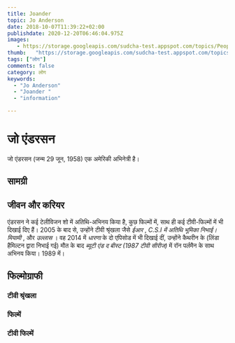 ```yaml
---
title: Joander 
topic: Jo Anderson
date: 2018-10-07T11:39:22+02:00
publishdate: 2020-12-20T06:46:04.975Z
images: 
   - https://storage.googleapis.com/sudcha-test.appspot.com/topics/People/jo_anderson/1.jpeg
thumb:   "https://storage.googleapis.com/sudcha-test.appspot.com/topics/People/jo_anderson/thumb.jpeg"
tags: ["लोग"]
comments: false
category: लोग
keywords: 
  - "Jo Anderson"
  - "Joander "
  - "information"

---
```

<h1> जो एंडरसन </h1> <p> जो एंडरसन (जन्म 29 जून, 1958) एक अमेरिकी अभिनेत्री है। </p> <h2> सामग्री </h2> <h2> जीवन और करियर </h2> <p > एंडरसन ने कई टेलीविजन शो में अतिथि-अभिनय किया है, कुछ फिल्मों में, साथ ही कई टीवी-फिल्मों में भी दिखाई दिए हैं। 2005 के बाद से, उन्होंने टीवी श्रृंखला जैसे <i> ईआर </i>, <i> C.S.I में अतिथि भूमिका निभाई। मियामी </i>, और <i> उल्लास </i>। वह 2014 में <i> धारणा </i> के दो एपिसोड में भी दिखाई दीं, उन्होंने कैथरीन के (लिंडा हैमिल्टन द्वारा निभाई गई) मौत के बाद <i> ब्यूटी एंड द बीस्ट (1987 टीवी सीरीज) </i> में रॉन पर्लमैन के साथ अभिनय किया। 1989 में। </p> <h2> फिल्मोग्राफी </h2> <h3> टीवी श्रृंखला </h3> <h3> फिल्में </h3> <h3> टीवी फिल्में </h3> 